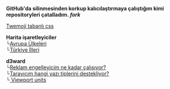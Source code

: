 <link href="style.css" rel="stylesheet">

**GitHub'da silinmesinden korkup kalıcılaştırmaya çalıştığım kimi repositoryleri çatalladım. _fork_**

[Twemoji tabanlı css](/emoji-css)  

**Harita işaretleyiciler**  
└[Avrupa Ülkeleri](/euvisited)  
└[Türkiye İlleri](/turkeyvisited)  

**d3ward**  
└[Reklam engelleyicim ne kadar çalışıyor?](/toolz/adblock.html)  
└[Tarayıcım hangi yazı tiplerini destekliyor?](/toolz/fontlist.html)  
└[ Viewport units](/toolz/units.html)  